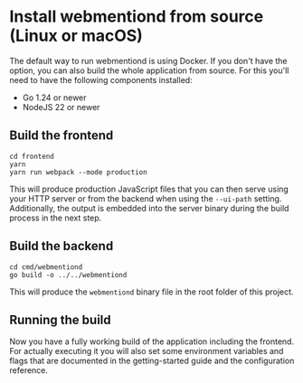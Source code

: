 # Install webmentiond from source (Linux or macOS)

The default way to run webmentiond is using Docker. If you don't have the
option, you can also build the whole application from source. For this you'll
need to have the following components installed:

- Go 1.24 or newer
- NodeJS 22 or newer


## Build the frontend

```
cd frontend
yarn
yarn run webpack --mode production
```

This will produce production JavaScript files that you can then serve using
your HTTP server or from the backend when using the `--ui-path` setting.
Additionally, the output is embedded into the server binary during the build
process in the next step.


## Build the backend

```
cd cmd/webmentiond
go build -o ../../webmentiond
```

This will produce the `webmentiond` binary file in the root folder of this
project.


## Running the build

Now you have a fully working build of the application including the frontend.
For actually executing it you will also set some environment variables and
flags that are documented in the getting-started guide and the configuration
reference.

